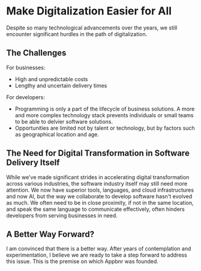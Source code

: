 # Make Digitalization Easier for All

Despite so many technological advancements over the years, we still encounter significant hurdles in the path of digitalization.

## The Challenges

For businesses:
* High and unpredictable costs
* Lengthy and uncertain delivery times

For developers:
* Programming is only a part of the lifecycle of business solutions. A more and more complex technology stack prevents individuals or small teams to be able to delvier software solutions.
* Opportunities are limited not by talent or technology, but by factors such as geographical location and age.

## The Need for Digital Transformation in Software Delivery Itself

While we've made significant strides in accelerating digital transformation across various industries, the software industry itself may still need more attention. We now have superior tools, languages, and cloud infrastructures and now AI, but the way we collaborate to develop software hasn't evolved as much. We often need to be in close proximity, if not in the same location, and speak the same language to communicate effectively, often hinders developers from serving businesses in need.


## A Better Way Forward?

I am convinced that there is a better way. After years of contemplation and experimentation, I believe we are ready to take a step forward to address this issue. This is the premise on which Appbnr was founded.

